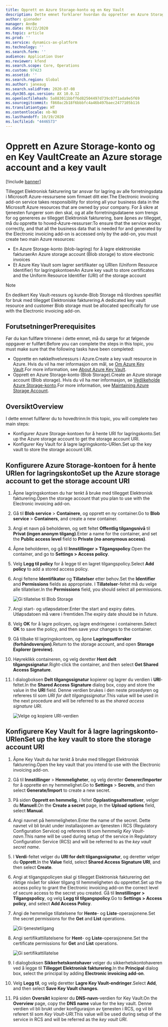 ```yaml
---
title: Opprett en Azure Storage-konto og en Key Vault
description: Dette emnet forklarer hvordan du oppretter en Azure Storage-konto og en Key Vault.
author: gionoder
manager: AnnBe
ms.date: 09/22/2020
ms.topic: article
ms.prod: ''
ms.service: dynamics-ax-platform
ms.technology: ''
ms.search.form: ''
audience: Application User
ms.reviewer: kfend
ms.search.scope: Core, Operations
ms.custom: 97423
ms.assetid: ''
ms.search.region: Global
ms.author: janeaug
ms.search.validFrom: 2020-07-08
ms.dyn365.ops.version: AX 10.0.12
ms.openlocfilehash: 5a883011bbff6d82504497d739c07f1ada9e5f69
ms.sourcegitcommit: f860ac2b18f6bbbfc4a46b497baec2477105b116
ms.translationtype: HT
ms.contentlocale: nb-NO
ms.lasthandoff: 10/19/2020
ms.locfileid: "4446573"
---
```

# <a name="create-an-azure-storage-account-and-a-key-vault"></a><span data-ttu-id="eaf65-103">Opprett en Azure Storage-konto og en Key Vault</span><span class="sxs-lookup"><span data-stu-id="eaf65-103">Create an Azure storage account and a key vault</span></span>

[!include [banner](../includes/banner.md)]



<span data-ttu-id="eaf65-104">Tillegget Elektronisk fakturering tar ansvar for lagring av alle forretningsdata i Microsoft Azure-ressursene som firmaet ditt eier.</span><span class="sxs-lookup"><span data-stu-id="eaf65-104">The Electronic invoicing add-on service takes responsibility for storing all your business data in the Microsoft Azure resources that are owned by your company.</span></span> <span data-ttu-id="eaf65-105">For å sikre at tjenesten fungerer som den skal, og at alle forretningsdataene som trengs for og genereres av tillegget Elektronisk fakturering, bare åpnes av tillegget, må du opprette to hoved-Azure-ressurser:</span><span class="sxs-lookup"><span data-stu-id="eaf65-105">To ensure that the service works correctly, and that all the business data that is needed for and generated by the Electronic invoicing add-on is accessed only by the add-on, you must create two main Azure resources:</span></span>

- <span data-ttu-id="eaf65-106">En Azure Storage-konto (blob-lagring) for å lagre elektroniske fakturaer</span><span class="sxs-lookup"><span data-stu-id="eaf65-106">An Azure storage account (Blob storage) to store electronic invoices</span></span>
- <span data-ttu-id="eaf65-107">Et Azure Key Vault som lagrer sertifikater og URIen (Uniform Resource Identifier) for lagringskontoen</span><span class="sxs-lookup"><span data-stu-id="eaf65-107">An Azure key vault to store certificates and the Uniform Resource Identifier (URI) of the storage account</span></span>

> [!NOTE]
> <span data-ttu-id="eaf65-108">En dedikert Key Vault-ressurs og kunde-Blob Storage må tilordnes spesifikt for bruk med tillegget Elektroniske fakturering.</span><span class="sxs-lookup"><span data-stu-id="eaf65-108">A dedicated key vault resource and customer Blob storage must be allocated specifically for use with the Electronic invoicing add-on.</span></span>

## <a name="prerequisites"></a><span data-ttu-id="eaf65-109">Forutsetninger</span><span class="sxs-lookup"><span data-stu-id="eaf65-109">Prerequisites</span></span>

<span data-ttu-id="eaf65-110">Før du kan fullføre trinnene i dette emnet, må du sørge for at følgende oppgaver er fullført:</span><span class="sxs-lookup"><span data-stu-id="eaf65-110">Before you can complete the steps in this topic, you must make sure that the following tasks have been completed:</span></span>

- <span data-ttu-id="eaf65-111">Opprette en nøkkelhvelvressurs i Azure.</span><span class="sxs-lookup"><span data-stu-id="eaf65-111">Create a key vault resource in Azure.</span></span> <span data-ttu-id="eaf65-112">Hvis du vil ha mer informasjon om mål, se [Om Azure Key Vault](https://docs.microsoft.com/azure/key-vault/general/overview).</span><span class="sxs-lookup"><span data-stu-id="eaf65-112">For more information, see [About Azure Key Vault](https://docs.microsoft.com/azure/key-vault/general/overview).</span></span>
- <span data-ttu-id="eaf65-113">Opprett en Azure Storage-konto (Blob Storage).</span><span class="sxs-lookup"><span data-stu-id="eaf65-113">Create an Azure storage account (Blob storage).</span></span> <span data-ttu-id="eaf65-114">Hvis du vil ha mer informasjon, se [Vedlikeholde Azure Storage-konto](https://docs.microsoft.com/azure/storage/blobs/).</span><span class="sxs-lookup"><span data-stu-id="eaf65-114">For more information, see [Maintaining Azure Storage Account](https://docs.microsoft.com/azure/storage/blobs/).</span></span>

## <a name="overview"></a><span data-ttu-id="eaf65-115">Oversikt</span><span class="sxs-lookup"><span data-stu-id="eaf65-115">Overview</span></span>

<span data-ttu-id="eaf65-116">I dette emnet fullfører du to hovedtrinn:</span><span class="sxs-lookup"><span data-stu-id="eaf65-116">In this topic, you will complete two main steps:</span></span>

- <span data-ttu-id="eaf65-117">Konfigurer Azure Storage-kontoen for å hente URI for lagringskonto.</span><span class="sxs-lookup"><span data-stu-id="eaf65-117">Set up the Azure storage account to get the storage account URI.</span></span>
- <span data-ttu-id="eaf65-118">Konfigurer Key Vault for å lagre lagringskonto-URIen.</span><span class="sxs-lookup"><span data-stu-id="eaf65-118">Set up the key vault to store the storage account URI.</span></span>

## <a name="set-up-the-azure-storage-account-to-get-the-storage-account-uri"></a><span data-ttu-id="eaf65-119">Konfigurere Azure Storage-kontoen for å hente URIen for lagringskonto</span><span class="sxs-lookup"><span data-stu-id="eaf65-119">Set up the Azure storage account to get the storage account URI</span></span>

1. <span data-ttu-id="eaf65-120">Åpne lagringskontoen du har tenkt å bruke med tillegget Elektronisk fakturering.</span><span class="sxs-lookup"><span data-stu-id="eaf65-120">Open the storage account that you plan to use with the Electronic invoicing add-on.</span></span>
2. <span data-ttu-id="eaf65-121">Gå til **Blob service** \> **Containere**, og opprett en ny container.</span><span class="sxs-lookup"><span data-stu-id="eaf65-121">Go to **Blob service** \> **Containers**, and create a new container.</span></span>
3. <span data-ttu-id="eaf65-122">Angi et navn på beholderen, og sett feltet **Offentlig tilgangsnivå** til **Privat (ingen anonym tilgang)**.</span><span class="sxs-lookup"><span data-stu-id="eaf65-122">Enter a name for the container, and set the **Public access level** field to **Private (no anonymous access)**.</span></span>
4. <span data-ttu-id="eaf65-123">Åpne beholderen, og gå til **Innstillinger \> Tilgangspolicy**.</span><span class="sxs-lookup"><span data-stu-id="eaf65-123">Open the container, and go to **Settings \> Access policy**.</span></span>
5. <span data-ttu-id="eaf65-124">Velg **Legg til policy** for å legge til en lagret tilgangspolicy.</span><span class="sxs-lookup"><span data-stu-id="eaf65-124">Select **Add policy** to add a stored access policy.</span></span>
6. <span data-ttu-id="eaf65-125">Angi feltene **Identifikator** og **Tillatelser** etter behov.</span><span class="sxs-lookup"><span data-stu-id="eaf65-125">Set the **Identifier** and **Permissions** fields as appropriate.</span></span> <span data-ttu-id="eaf65-126">I **Tillatelser**-feltet må du velge alle tillatelser.</span><span class="sxs-lookup"><span data-stu-id="eaf65-126">In the **Permissions** field, you should select all permissions.</span></span>

    ![Gi tillatelse til Blob Storage](media/e-Invoicing-services-create-azure-resources-grant-blob-permissions.png)

7. <span data-ttu-id="eaf65-128">Angi start- og utløpsdatoer.</span><span class="sxs-lookup"><span data-stu-id="eaf65-128">Enter the start and expiry dates.</span></span> <span data-ttu-id="eaf65-129">Utløpsdatoen må være i fremtiden.</span><span class="sxs-lookup"><span data-stu-id="eaf65-129">The expiry date should be in future.</span></span>
8. <span data-ttu-id="eaf65-130">Velg **OK** for å lagre policyen, og lagre endringene i containeren.</span><span class="sxs-lookup"><span data-stu-id="eaf65-130">Select **OK** to save the policy, and then save your changes to the container.</span></span>
9. <span data-ttu-id="eaf65-131">Gå tilbake til lagringskontoen, og åpne **Lagringsutforsker (forhåndsversjon)**.</span><span class="sxs-lookup"><span data-stu-id="eaf65-131">Return to the storage account, and open **Storage Explorer (preview)**.</span></span>
10. <span data-ttu-id="eaf65-132">Høyreklikk containeren, og velg deretter **Hent delt tilgangssignatur**.</span><span class="sxs-lookup"><span data-stu-id="eaf65-132">Right-click the container, and then select **Get Shared Access Signature**.</span></span>
11. <span data-ttu-id="eaf65-133">I dialogboksen **Delt tilgangssignatur** kopierer og lagrer du verdien i **URI**-feltet.</span><span class="sxs-lookup"><span data-stu-id="eaf65-133">In the **Shared Access Signature** dialog box, copy and store the value in the **URI** field.</span></span> <span data-ttu-id="eaf65-134">Denne verdien brukes i den neste prosedyren og refereres til som *URI for delt tilgangssignatur*.</span><span class="sxs-lookup"><span data-stu-id="eaf65-134">This value will be used in the next procedure and will be referred to as the *shared access signature URI*.</span></span>

    ![Velge og kopiere URI-verdien](media/e-Invoicing-services-create-azure-resources-select-and-copy-uri.png)

## <a name="set-up-the-key-vault-to-store-the-storage-account-uri"></a><span data-ttu-id="eaf65-136">Konfigurere Key Vault for å lagre lagringskonto-URIen</span><span class="sxs-lookup"><span data-stu-id="eaf65-136">Set up the key vault to store the storage account URI</span></span>

1. <span data-ttu-id="eaf65-137">Åpne Key Vault du har tenkt å bruke med tillegget Elektronisk fakturering.</span><span class="sxs-lookup"><span data-stu-id="eaf65-137">Open the key vault that you intend to use with the Electronic invoicing add-on.</span></span>
2. <span data-ttu-id="eaf65-138">Gå til **Innstillinger** \> **Hemmeligheter**, og velg deretter **Generer/Importer** for å opprette en ny hemmelighet.</span><span class="sxs-lookup"><span data-stu-id="eaf65-138">Go to **Settings** \> **Secrets**, and then select **Generate/Import** to create a new secret.</span></span>
3. <span data-ttu-id="eaf65-139">På siden **Opprett en hemmelig**, i feltet **Opplastingsalternativer**, velger du **Manuell**.</span><span class="sxs-lookup"><span data-stu-id="eaf65-139">On the **Create a secret** page, in the **Upload options** field, select **Manual**.</span></span>
4. <span data-ttu-id="eaf65-140">Angi navnet på hemmeligheten.</span><span class="sxs-lookup"><span data-stu-id="eaf65-140">Enter the name of the secret.</span></span> <span data-ttu-id="eaf65-141">Dette navnet vil bli brukt under installasjonen av tjenesten i RCS (Regulatory Configuration Service) og refereres til som *hemmelig Key Vault-navn*.</span><span class="sxs-lookup"><span data-stu-id="eaf65-141">This name will be used during setup of the service in Regulatory Configuration Service (RCS) and will be referred to as the *key vault secret name*.</span></span>
5. <span data-ttu-id="eaf65-142">I **Verdi**-feltet velger du **URI for delt tilgangssignatur**, og deretter velger du **Opprett**.</span><span class="sxs-lookup"><span data-stu-id="eaf65-142">In the **Value** field, select **Shared Access Signature URI**, and then select **Create**.</span></span>
6. <span data-ttu-id="eaf65-143">Angi at tilgangspolicyen skal gi tillegget Elektronisk fakturering det riktige nivået for sikker tilgang til hemmeligheten du opprettet.</span><span class="sxs-lookup"><span data-stu-id="eaf65-143">Set up the access policy to grant the Electronic invoicing add-on the correct level of secure access to the secret you created.</span></span> <span data-ttu-id="eaf65-144">Gå til **Innstillinger \> Tilgangspolicy**, og velg **Legg til tilgangspolicy**.</span><span class="sxs-lookup"><span data-stu-id="eaf65-144">Go to **Settings \> Access policy**, and select **Add Access Policy**.</span></span>
7. <span data-ttu-id="eaf65-145">Angi de hemmelige tillatelsene for **Hente**- og **Liste**-operasjonene.</span><span class="sxs-lookup"><span data-stu-id="eaf65-145">Set the secret permissions for the **Get** and **List** operations.</span></span>

    ![Gi tjenestetilgang](media/e-Invoicing-services-create-azure-resources-grant-service-access.png)

8. <span data-ttu-id="eaf65-147">Angi sertifikattillatelsene for **Hent**- og **Liste**-operasjonene.</span><span class="sxs-lookup"><span data-stu-id="eaf65-147">Set the certificate permissions for **Get** and **List** operations.</span></span>

    ![Gi sertifikattillatelse](media/e-Invoicing-services-create-azure-resources-grant-certificate-permission.png)

9. <span data-ttu-id="eaf65-149">I dialogboksen **Sikkerhetskontohaver** velger du sikkerhetskontohaveren ved å legge til **Tillegget Elektronisk fakturering**.</span><span class="sxs-lookup"><span data-stu-id="eaf65-149">In the **Principal** dialog box, select the principal by adding **Electronic invoicing add-on**.</span></span>
10. <span data-ttu-id="eaf65-150">Velg **Legg til**, og velg deretter **Lagre Key Vault-endringer**.</span><span class="sxs-lookup"><span data-stu-id="eaf65-150">Select **Add**, and then select **Save Key Vault changes**.</span></span>
11. <span data-ttu-id="eaf65-151">På siden **Oversikt** kopierer du **DNS-navn**-verdien for Key Vault.</span><span class="sxs-lookup"><span data-stu-id="eaf65-151">On the **Overview** page, copy the **DNS name** value for the key vault.</span></span> <span data-ttu-id="eaf65-152">Denne verdien vil bli brukt under konfigurasjon av tjenesten i RCS, og vil bli referert til som *Key Vault-URI*.</span><span class="sxs-lookup"><span data-stu-id="eaf65-152">This value will be used during setup of the service in RCS and will be referred as the *key vault URI*.</span></span>
